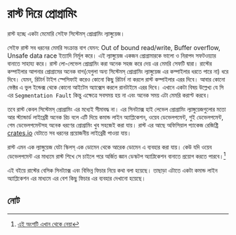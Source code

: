 # রাস্ট দিয়ে প্রোগ্রামিং

রাস্ট হচ্ছে একটা মেমোরি সেইফ সিস্টেমস্ প্রোগ্রামিং ল্যাঙ্গুয়েজ।

সেইফ রাস্ট সব ধরনের মেমরি সংক্রান্ত বাগ যেমন: Out of bound read/write, Buffer overflow, Unsafe data race ইত্যাদি নির্মূল করে। এই ল্যাঙ্গুয়েজ একজন প্রো‌গ্রামারকে ভালো ও নিরাপদ সফটওয়্যার বানাতে সাহায্য করে। রাস্ট লো-লেভেল প্রোগ্রামিং করা অনেক সহজ করে দেয় এর মেমরি সেফটি দ্বারা। রাস্টের কম্পাইলার আপনার প্রোগ্রামের অনেক বাগ(যেগুলা অন্য সিস্টেমস্ প্রোগ্রামিং ল্যাঙ্গুয়েজ এর কম্পাইলার ধরতে পারে না) ধরে দিবে। যেমন, রিটার্ন টাইপ স্পেসিফাই করেও কোনো কিছু রিটার্ন না করলে রাস্ট কম্পাইলার এরর দিবে। আবার কোনো ভেক্টর এ ভুল ইন্ডেক্স থেকে কোনো আইটেম অ্যাক্সেস করলে রানটাইমে এরর দিবে। এখানে একটা বিষয় উল্লেখ্য যে সি এর `Segmentation Fault` কিন্তু এক্ষেত্রে সবসময় হয় না এবং অনেক সময় এটা মেমরি করাপ্ট করবে।

তবে রাস্ট কেবল সিস্টেমস্ প্রোগ্রামিং এর মধ্যেই সীমাবদ্ধ না। এর সিনট্যাক্স হাই লেভেল প্রোগ্রামিং ল্যাঙ্গুয়েজগুলোর মতো আর স্ট্যান্ডার্ড লাইব্রেরী অনেক রিচ বলে এটি দিয়ে কমান্ড লাইন অ্যাপ্লিকেশন, ওয়েব ডেভেলপমেন্ট, গুই ডেভেলপমেন্ট, গেম ডেভেলপমেন্টসহ অনেক ধরণের প্রোগ্রামিং খুব সহজেই করা যায়। রাস্ট এর আছে অফিসিয়াল প্যাকেজ রেজিষ্ট্রি [crates.io](https://crates.io) যেটাতে সব ধরনের প্রয়োজনীয় লাইব্রেরী পাওয়া যায়।

রাস্ট এমন এক ল্যাঙ্গুয়েজ যেটা স্কিলস্ এক ডোমেন থেকে আরেক ডোমেন এ ব্যবহার করা যায়। কেউ যদি ওয়েব ডেভেলপমেন্ট এর মাধ্যমে রাস্ট শিখে সে চাইলে পরে অর্জিত জ্ঞান ডেস্কটপ অ্যাপ্লিকেশন বানাতে প্রয়োগ করতে পারবে।[^১]

এই বইয়ে রাস্টের বেসিক সিনট্যাক্স এবং বিভিন্ন ফিচার নিয়ে কথা বলা হয়েছে। তাছাড়া এটাতে একটা কমান্ড লাইন অ্যাপ্লিকেশন এর মাধ্যমে এর বেশ কিছু ফিচার এর ব্যবহার দেখানো হয়েছে।

## নোট

[^১]: [এই অংশটি এখান থেকে নেয়া](https://doc.rust-lang.org/stable/book/foreword.html)
